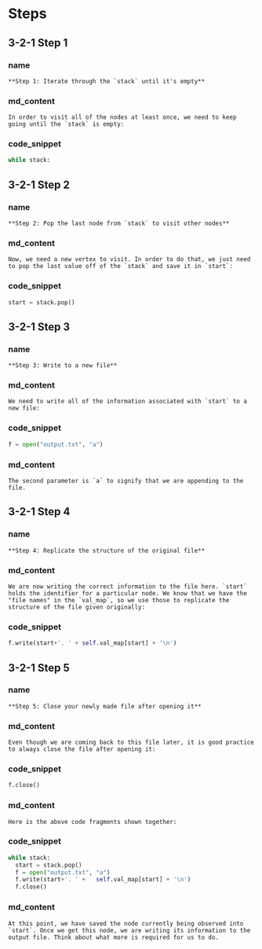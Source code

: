 <!---title{print_ordered_file_structure() Function Part 2 Explained}--->

<!--badges={Python:18,Algorithms:18}-->

<!--concepts={directedGraphs, introToGraphs, useOfGraphs, Depth First Search (DFS), Stack Manipulation}-->

# Steps

## 3-2-1 Step 1

### name

```
**Step 1: Iterate through the `stack` until it's empty**
```

### md_content

```
In order to visit all of the nodes at least once, we need to keep going until the `stack` is empty:
```

### code_snippet

```python
while stack: 
```
## 3-2-1 Step 2

### name

```
**Step 2: Pop the last node from `stack` to visit other nodes**
```

### md_content

```
Now, we need a new vertex to visit. In order to do that, we just need to pop the last value off of the `stack` and save it in `start`:
```

### code_snippet

```python
start = stack.pop()
```
## 3-2-1 Step 3

### name

```
**Step 3: Write to a new file**
```

### md_content

```
We need to write all of the information associated with `start` to a new file:
```

### code_snippet

```python
f = open("output.txt", "a")
```
### md_content

```
The second parameter is `a` to signify that we are appending to the file.
```

## 3-2-1 Step 4

### name

```
**Step 4: Replicate the structure of the original file**
```

### md_content

```
We are now writing the correct information to the file here. `start` holds the identifier for a particular node. We know that we have the "file names" in the `val_map`, so we use those to replicate the structure of the file given originally:
```

### code_snippet

```python
f.write(start+'. ' + self.val_map[start] + '\n')
```
## 3-2-1 Step 5

### name

```
**Step 5: Close your newly made file after opening it**
```

### md_content

```
Even though we are coming back to this file later, it is good practice to always close the file after opening it:
```

### code_snippet

```python
f.close()
```

### md_content

```
Here is the above code fragments shown together:
```

### code_snippet

```python
while stack:
  start = stack.pop()
  f = open("output.txt", "a")
  f.write(start+'. ' +   self.val_map[start] + '\n')
  f.close()
```

### md_content

```
At this point, we have saved the node currently being observed into `start`. Once we get this node, we are writing its information to the output file. Think about what more is required for us to do. 
```

